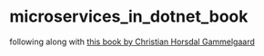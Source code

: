 # microservices_in_dotnet_book
following along with  [this book by Christian Horsdal Gammelgaard](https://www.google.com/books/edition/Microservices_in_NET_Second_Edition/juFIEAAAQBAJ?hl=en&gbpv=0)
